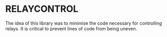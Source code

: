 # RELAYCONTROL

The idea of this library was to minimise the code necessary for controlling relays. 
It is critical to prevent lines of code from being uneven.


















